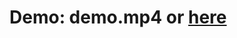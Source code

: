 # Demo: demo.mp4 or [here](https://drive.google.com/file/d/15URbdHhVyKsKQNGVhQwyGPolJ0G51Q53/view?usp=sharing)


